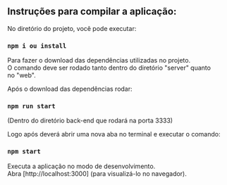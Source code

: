 ## Instruções para compilar a aplicação:

No diretório do projeto, você pode executar:

### `npm i ou install`
Para fazer o download das dependências utilizadas no projeto. <br />
O comando deve ser rodado tanto dentro do diretório "server" quanto <br /> no "web".

Após o download das dependências rodar:

### `npm run start` 

(Dentro do diretório back-end que rodará na porta 3333)

Logo após deverá abrir uma nova aba no terminal e executar o comando:

### `npm start`

Executa a aplicação no modo de desenvolvimento. <br />
Abra [http://localhost:3000] (para visualizá-lo no navegador).



